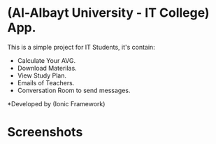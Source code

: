 # (Al-Albayt University - IT College) App.

This is a simple project for IT Students, it's contain:

- Calculate Your AVG.
- Download Materilas.
- View Study Plan.
- Emails of Teachers.
- Conversation Room to send messages.

*Developed by (Ionic Framework)

# Screenshots
